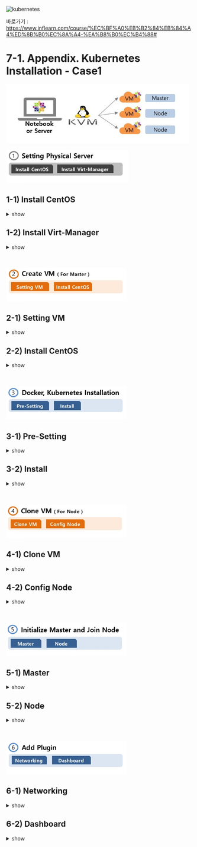 
![kubernetes](https://github.com/taemin77/k8s-examples/blob/master/github.JPG)

바로가기 : 
<https://www.inflearn.com/course/%EC%BF%A0%EB%B2%84%EB%84%A4%ED%8B%B0%EC%8A%A4-%EA%B8%B0%EC%B4%88#>

# 7-1. Appendix. Kubernetes Installation - Case1
![install-case1](./images/install-case1.JPG)

![install-1](./images/install-1.jpg)
## 1-1) Install CentOS

<details><summary>show</summary>
<p>
   

### 1-1-1) CentOS 다운로드

아래 경로에서 Minimal ISO 로 들어가서 원하는 경로에서 파일 다운로드
<br/>
>https://www.centos.org/download/


### 1-1-2) Booting USB 만들기

아래 경로로 들어가면 중간 정도에 다운로드 버튼 있어요. 
<br/>
>https://rufus.ie/ko_KR.html
<br/>
다운로드 후 실행

```sh 
- 장치 : USB 선택
- 부트 선택 : 디스크 또는 ISO 이미지 [선택] 클릭 후 다운받은 파일 지정
- [시작]
``` 

### 1-1-3) CentOS 설치

USB를 설치할 서버에 꼽고 부팅하면 CentOS 설치단계로 가져요.
<br/>
안되시는 분은 부팅 순서를 USB가  변경하셔야 됩니다.
<br/>
4번 단계에서 `8.8.8.8`는 Google DNS입니다. 원하는 DNS 쓰셔도 되요.

```sh
1. Test this media & install CentOS 7
2. Language : 한국어 
3. Disk 설정 [시스템 > 설치 대상]
   - [기타 저장소 옵션 > 파티션 설정] 파티션을 설정합니다. [체크] 후 [완료]
   - 기존에 파티션이 설정되어 있으면 하나씩 선택해서 [-] 버튼으로 삭제
   - 새로운 CentOS 설치 > 여기를 클릭하여 자동으로 생성합니다. [클릭]
   - /home [클릭] 후 용량 30 GiB로 변경 [설정 업데이트 클릭]
   - / [클릭] 후 /home에서 뺀 GiB 만큼 추가해서 GiB 수정 후 [설정 업데이트 클릭]
   - [완료], [변경 사항 적용]
4. 네트워크 설정 [시스템 > 네트워크 및 호스트명 설정]
   - 호스트 이름: physical-host [적용]
   - 이더넷 [켬], [설정], [IPv4 설정] 탭
   - 방식: 수동으로 선택, 
   - [Add] -> 주소: 192.168.0.20, 넷마스크 : 255.255.255.0, 게이트웨이: 192.168.0.1, DNS 서버 : 8.8.8.8 [저장][완료]
5. 설치시작
6. [설정 > 사용자 설정] ROOT 암호 설정 
7. 설치 완료 후 [재부팅]
   (재부팅 시에는 USB 빼는거 잊지 마세요)
```

</p>
</details>


## 1-2) Install Virt-Manager


<details><summary>show</summary>
<p>

### 1-2-1) 원격접속 툴 MobaXterm 설치

Virt-Manager의 UI 툴을 띄우기 위해서 MobaXterm 원격접속 툴을 사용하셔야 되요

>https://mobaxterm.mobatek.net/

```sh
- [GET MOBAXTERM NOW] 버튼 클릭
- Free 버전 [Download now]
- Installer editon 다운로드 및 실행
- Sessions > SSH > Remote host : 192.168.0.20 > [Bookmark settings] Session name : host-192.168.0.20 > [ok]
- Sessions > SSH > Remote host : 192.168.0.30 > [Bookmark settings] Session name : master-192.168.0.30 > [ok]
- Sessions > SSH > Remote host : 192.168.0.31 > [Bookmark settings] Session name : node1-192.168.0.31 > [ok]
- Sessions > SSH > Remote host : 192.168.0.32 > [Bookmark settings] Session name : node2-192.168.0.32 > [ok]
```


### 1-2-2) Virt-Manager 설치

아래 경로에 Virt-Manager 설치에 대해서 잘 정리되어 있어요.
<br/>
>https://www.linuxtechi.com/install-kvm-hypervisor-on-centos-7-and-rhel-7/
<br/>

현재 서버가 가상화 가능한 서버인지 확인
```sh
grep -E '(vmx|svm)' /proc/cpuinfo
```
실행 결과에 vmx 나 svm이 나오면 됩니다.

<br/>
설치 후 yum update는 기본

```sh
yum update 
```

virt-manager 패키지 
```sh
yum install qemu-kvm qemu-img virt-manager libvirt libvirt-python libvirt-client virt-install virt-viewer bridge-utils   
```

virt-manager 구동
```sh
systemctl start libvirtd && systemctl enable libvirtd
```

virt-manager UI를 띄우기 위해 X Window System 및 폰트 설치
```sh
yum groupinstall "X Window System" "Fonts"
```

virt-manager 실행 
<br/>
만약 UI가 뜨지 않으면 재접속 후 다시 실행
```sh
virt-manager
```

</p>
</details>

<br/>
<br/>

![install-2](./images/install-2.jpg)

## 2-1) Setting VM

<details><summary>show</summary>
<p>



### 2-1-1) CentOS 최신버전 다운로드
Virt-Manager의 Image 파일 기본 경로로 이동

```sh
cd /var/lib/libvirt/images
```
Minimal ISO 버전 다운로드 
<br/>
만약 다운로드 받은 파일 크기가 매우 작다면 해당 경로에 파일이 없는 것이니, 아래 URL에서 [Minimal ISO]를 선택하고 원하는 경로로 변경하세요.
<br/>
>https://www.centos.org/download/

```sh
curl -O http://mirror.kakao.com/centos/7.7.1908/isos/x86_64/CentOS-7-x86_64-Minimal-1908.iso 
```

파일 크기 확인

```sh
ls -al 
```

### 2-1-2) Virt-Manager UI 설정
UI 실행 명령

```sh
virt-manager
```

6번 단계에서 `Host divice eno1`는 자신 서버에 물리 Port가 여러게 있을 경우, Port 갯수 만큼 생성되는데 선택한 Port로 해당 VM의 트래픽이 나가기 때문에 여러 VM을 만들때 분산해서 지정하면 좋아요

```sh
1. 파일 > 새 가상 머신
2. [1단계] 로컬 설치 매체(ISO 이미지나 CDROM)선택 
3. [2단계] ISO 이미지 사용 [검색] 클릭해서 ISO 선택 
4. [3단계] 메모리(RAM) : 4096 MiB, CPU들 2로 변경 
5. [4단계] 150 GiB 변경 
6. [5단계] 이름 : k8s-master, 네트워크 선택을 [호스트 장치 enp2s0:macvtap] 선택 후 소스 모드는 [브릿지]확인
7. [완료]를 누르고 조금 기다리면 CentOS 설치 화면 나옴
```

</p>
</details>

## 2-2) Install CentOS

<details><summary>show</summary>
<p>

### 2-2-1) CentOS 설치

4번 단계에서 `8.8.8.8`는 Google DNS입니다. 원하는 DNS 쓰셔도 되요.

```sh
1. Test this media & install CentOS 7
2. Language : 한국어 
3. Disk 설정 [시스템 > 설치 대상]
   - [기타 저장소 옵션 > 파티션 설정] 파티션을 설정합니다. [체크] 후 [완료]
   - 새로운 CentOS 설치 > 여기를 클릭하여 자동으로 생성합니다. [클릭]
   - /home [클릭] 후 용량 5.12 GiB로 변경 [설정 업데이트 클릭]
   - / [클릭] 후 140 GiB 변경 후 [설정 업데이트 클릭]
   - [완료], [변경 사항 적용]
4. 네트워크 설정 [시스템 > 네트워크 및 호스트명 설정]
   - 호스트 이름: k8s-master [적용]
   - 이더넷 [켬], [설정], [IPv4 설정] 탭
   - 방식: 수동으로 선택, 
   - [Add] -> 주소: 192.168.0.30, 넷마스크 : 255.255.255.0, 게이트웨이: 192.168.0.1, DNS 서버 : 8.8.8.8 [저장][완료]
5. 설치시작
6. [설정 > 사용자 설정] ROOT 암호 설정 
7. 설치 완료 후 [재부팅]
```

</p>
</details>

<br/>
<br/>

![install-3](./images/install-3.jpg)

## 3-1) Pre-Setting


<details><summary>show</summary>
<p>

### 3-1-1) SELinux 설정


Ubuntu나 Debian등 다른 OS를 설치하시는 분들께서는 아래 경로에서 명령어 참고 바래요
<br/>
https://kubernetes.io/docs/setup/production-environment/tools/kubeadm/install-kubeadm/
<br/>
https://kubernetes.io/docs/setup/production-environment/container-runtimes/#docker
<br/>
쿠버네티스가 Pod Network에 필요한 호스트 파일 시스템에 액세스가 가능하도록 하기 위해서 필요한 설정이예요
<br/>
아래 설정으로 SELinux을 permissive로 변경해야하고 

```sh
setenforce 0
```
리부팅시 다시 원복되기 때문에 아래 명령을 통해서 영구적으로 변경 해야되요

```sh
sed -i 's/^SELINUX=enforcing$/SELINUX=permissive/' /etc/selinux/config
```

아래 명령어를 실행해서 `Current mode:permissive` 내용 확인

```sh
sestatus
```


### 3-1-2) 방화벽 해제

firewalld 비활성화

```sh
systemctl stop firewalld && systemctl disable firewalld
```

NetworkManager 비활성화

```sh
systemctl stop NetworkManager && systemctl disable NetworkManager
```

### 3-1-3) Swap 비활성화
Swap 사용에 관련해서는 많은 의견이 있어요.
<br/>
>https://github.com/kubernetes/kubernetes/issues/53533
<br/>
위 내용을 참고하셔서 swap 사용시의 고려해야할 점을 확인하시고 일단 여기선 사용하지 않도록 설정할께요.

```sh
swapoff -a && sed -i '/ swap / s/^/#/' /etc/fstab
```

### 3-1-4) iptables 커널 옵션 활성화
RHEL이나 CentOS7 사용시 iptables가 무시되서 트래픽이 잘못 라우팅되는 문제가 발생한다고 하여 아래 설정이 추가되요

```sh
cat <<EOF >  /etc/sysctl.d/k8s.conf
net.bridge.bridge-nf-call-ip6tables = 1
net.bridge.bridge-nf-call-iptables = 1
EOF
sysctl --system
```

### 3-1-5) 쿠버네티스 YUM Repository 설정

YUM에 대해서 좀더 상세한 내용이 궁금한 분께서는 아래 싸이트가 잘 정리되어 있는거 같아 링크 첨부했어요.
<br/>
>https://www.lesstif.com/display/1STB/yum

```sh
cat <<EOF > /etc/yum.repos.d/kubernetes.repo
[kubernetes]
name=Kubernetes
baseurl=https://packages.cloud.google.com/yum/repos/kubernetes-el7-x86_64
enabled=1
gpgcheck=1
repo_gpgcheck=1
gpgkey=https://packages.cloud.google.com/yum/doc/yum-key.gpg https://packages.cloud.google.com/yum/doc/rpm-package-key.gpg
EOF
```

### 3-1-6) Centos Update

```sh
yum update
```

### 3-1-7) hosts 등록
계획된 master와 node의 호스트 이름과 IP를 모두 등록해주세요. 안하시면 추후 kubeadm init시 Host이름으로 IP를 찾을 수 없다고 에러가 나요.

```sh
cat << EOF >> /etc/hosts
192.168.0.30 k8s-master
192.168.0.31 k8s-node1
192.168.0.32 k8s-node2
EOF
```



</p>
</details>

## 3-2) Install 

<details><summary>show</summary>
<p>

### 3-2-1) Docker 설치 

도커 설치 전에 필요한 패키지 설치 

```sh
yum install -y yum-utils device-mapper-persistent-data lvm2 
```

 도커 설치를 위한 저장소 를 설정 

```sh
yum-config-manager --add-repo https://download.docker.com/linux/centos/docker-ce.repo
```

도커 패키지 설치 

```sh
yum update && yum install docker-ce-18.06.2.ce
```

```sh
mkdir /etc/docker
cat > /etc/docker/daemon.json <<EOF
{
  "exec-opts": ["native.cgroupdriver=systemd"],
  "log-driver": "json-file",
  "log-opts": {
    "max-size": "100m"
  },
  "storage-driver": "overlay2",
  "storage-opts": [
    "overlay2.override_kernel_check=true"
  ]
}
EOF

mkdir -p /etc/systemd/system/docker.service.d
```

### 3-2-2) Kubernetes 설치

```sh
yum install -y kubelet kubeadm kubectl --disableexcludes=kubernetes
```

</p>
</details>



<br/>
<br/>

![install-4](./images/install-4.jpg)

## 4-1) Clone VM


<details><summary>show</summary>
<p>

### 4-1-1) 시스템 shutdown

여기까지 만든 이미지를 복사해 놓기 위해서 Master를 잠시 Shutdown 시켜요.

```sh
shutdown now
```

### 4-1-2) VM 복사

Physical Server(192.168.0.30)에서 virt-clone 명령을 통해 VM을 복제하세요.
<br/>
Node1 VM 생성

```sh
virt-clone -o k8s-master -n k8s-node1 --auto-clone
```

</p>
</details>

## 4-2) Config Node

<details><summary>show</summary>
<p>
### 4-2-1) Network 변경하기
Host의 Ip Address를 변경하기 위해 아래 명령어로 설정을 열고

```sh
vi /etc/sysconfig/network-scripts/ifcfg-eth0
```
`IPADDR=` 부분을 해당 Node의 IP (192.168.0.31)로 변경해주세요

```sh
...
DEVICE="etho0"
ONBOOT="yes"
IPADDR="192.168.0.31"
...
```

그리고 아래 명령어로 네트워크 재시작

```sh
systemctl restart network
```

### 4-2-2) Host Name 변경
해당 Node의 Host 이름을 변경해주세요

```sh
hostnamectl set-hostname k8s-node1
```

이와 같은 방식으로 k8s-node2(192.168.0.32) 도 새 VM을 만듭니다.

</p>
</details>

<br/>
<br/>

![install-5](./images/install-5.jpg)

## 5-1) Master

<details><summary>show</summary>
<p>

### 5-1-1) 도커 및 쿠버네티스 실행
도커 실행

```sh
systemctl daemon-reload
```

```sh
systemctl enable --now docker
```

아래 명령어를 입력하면 image를 다운받는 내용이 나오면서 중간에  `Hello for Docker!` 가 보이면 설치 확인되면 설치가 잘 된거예요.

```sh
docker run hello-world
```

쿠버네티스 실행

```sh
systemctl enable --now kubelet
```


### 5-1-2) 쿠버네티스 초기화 명령 실행

kubeadm init 명령관련 해서 상세 내용이 궁금하신 분은 아래 싸이트 참고하세요.
>https://kubernetes.io/docs/reference/setup-tools/kubeadm/kubeadm-init/
<br/>
`pod-network-cidr` 를 설정하면 Pod의 IP가 자동으로 생성될때 해당 network으로 생성되요


```sh
kubeadm init --pod-network-cidr=20.96.0.0/12
```

실행 후 `[Your Kubernetes master has initialized successfully!]` 문구를 확인하고 아래 내용 복사해서 별도로 저장해 둡니다. 
<br/>
kubeadm join 192.168.0.30:6443 --token ki4szr.t3wondaclij6d1a3 \
    --discovery-token-ca-cert-hash sha256:2370f0451342c6e4bd0d38f6c2511bda5c50374c85e9c09da28e12dd666d5987
    
### 5-1-3) 환경변수 설정
root 계정을 이용해서 kubectl을 실행하기 위한 환경 변수를 설정

```sh
mkdir -p $HOME/.kube
sudo cp -i /etc/kubernetes/admin.conf $HOME/.kube/config
sudo chown $(id -u):$(id -g) $HOME/.kube/config
```

### 5-1-4) kubectl 자동완성 기능 설치
kubectl 사용시 [tab] 버튼을 이용해서 다음에 올 명령어 리스트를 조회 할 수 있어요.
<br/>
명령 실행 후 바로 적용이 안되기 때문에 접속을 끊고 다시 연결 후에 사용 가능합니다. 

```sh
yum install bash-completion -y
source <(kubectl completion bash)
echo "source <(kubectl completion bash)" >> ~/.bashrc
```

</p>
</details>


## 5-2) Node

<details><summary>show</summary>
<p>

### 5-2-1) 도커 및 쿠버네티스 실행

도커 실행

```sh
systemctl daemon-reload
```

```sh
systemctl enable --now docker
```

쿠버네티스 실행

```sh
systemctl enable --now kubelet
```

### 5-2-2) Node 연결
Master Init 후 복사 했었던 내용 붙여넣기

```sh
kubeadm join 192.168.0.30:6443 --token 7xd747.bfouwf64kz437sqs \
    --discovery-token-ca-cert-hash sha256:ec75641cd258f2930a7f73abfe540bb484eb295ad4500ccdaa166208f97c5117
```

### 5-2-3) Node 연결 확인
Master 서버에 접속해서 아래 명령 입력 후 추가된 Node가 보이는지 확인 (Status는 NotReady)

```sh
kubectl get nodes
```

</p>
</details>

<br/>
<br/>

![install-6](./images/install-6.jpg)

## 6-1) Networking

<details><summary>show</summary>
<p>


### 6-1-1) Calico 설치

Kubernetes Cluster Networking에는 많은 Plugin들이 있는데 그중 Calico 설치에 대한 내용 입니다.
<br/>
>https://docs.projectcalico.org/v3.9/getting-started/kubernetes/
<br/>
Calico는 기본 192.168.0.0/16 대역으로 설치가 되는데, 그럼  실제 VM이 사용하고 있는 대역대와 겹치기 때문에 수정을 해서 설치해야 할 경우

```sh
curl -O https://docs.projectcalico.org/v3.9/manifests/calico.yaml
sed s/192.168.0.0\\/16/20.96.0.0\\/12/g -i calico.yaml
kubectl apply -f calico.yaml
```

calico와 coredns 관련 Pod의 Status가 Running인지 확인 

```sh
kubectl get pods --all-namespaces
```

</p>
</details>

## 6-2) Dashboard


<details><summary>show</summary>
<p>

### 6-2-1) Dashboard 설치 

v2.0.0-beta4 버전을 설치합니다. 해당 설정은 교육목적으로 권한 설정을 모두 해제하는 방법이기 때문에 프로젝트에서 사용하실때는 이점 유의바래요
<br/>
>https://kubernetes.io/docs/tasks/access-application-cluster/web-ui-dashboard/


```sh
kubectl apply -f https://raw.githubusercontent.com/kubernetes/dashboard/v2.0.0-beta4/aio/deploy/recommended.yaml
```

### 6-2-2) 권한 해지 설정 

접속시 인증 Skip 설정
<br/>
아래 명령을 통해 수정 모드로 들어가서

```sh
kubectl -n kubernetes-dashboard edit deployments.apps kubernetes-dashboard
```

 아래 내용 찾아서 `--enable-skip-login` 추가 

```sh
-------------------------------
    spec:
      containers:
      - args:
        - --auto-generate-certificates
        - --enable-skip-login
-------------------------------
```

Dashboard의 ClusterRole 내용을 지우고

```sh
cat <<EOF | kubectl delete -f -
kind: ClusterRole
apiVersion: rbac.authorization.k8s.io/v1
metadata:
  name: kubernetes-dashboard
EOF	
```

모든 권한으로 리소스에 접근할 수 있도록 ClusterRole 새로 추가

```sh
cat <<EOF | kubectl create -f -
kind: ClusterRole
apiVersion: rbac.authorization.k8s.io/v1
metadata:
  labels:
    k8s-app: kubernetes-dashboard
  name: kubernetes-dashboard
rules:
  - apiGroups: ["*"]
    resources: ["*"]
    verbs: ["*"]
EOF	
```


### 6-2-3) 백그라운드로 proxy 띄우기	
`--address`에 자신의 Host IP 입력 

```sh
nohup kubectl proxy --port=8001 --address=192.168.0.30 --accept-hosts='^*$' >/dev/null 2>&1 &
```

### 6-2-4) 접속 URL 

```sh
http://192.168.0.30:8001/api/v1/namespaces/kubernetes-dashboard/services/https:kubernetes-dashboard:/proxy/.
```

</p>
</details>
